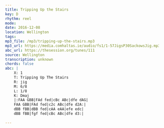 ```yaml
---
title: Tripping Up the Stairs
key: D
rhythm: reel
mode: 
date: 2016-12-08
location: Wellington
tags: 
mp3_file: /mp3/tripping-up-the-stairs.mp3
mp3_url: https://media.comhaltas.ie/audio/fs1/1-57JigsP30SackowsJig.mp3
abc_url: https://thesession.org/tunes/111
source: Wellington
transcription: unknown
chords: false
abc: |
    X: 1
    T: Tripping Up The Stairs
    R: jig
    M: 6/8
    L: 1/8
    K: Dmaj
    |:FAA GBB|FAd fed|cBc ABc|dfe dAG|
    FAA GBB|FAd fed|c2c ABc|dfe d2A:|
    dBB fBB|dBB fed|cAA eAA|efe edc|
    dBB fBB|fgf fed|cBc ABc|dfe d3:|
    
---
```


